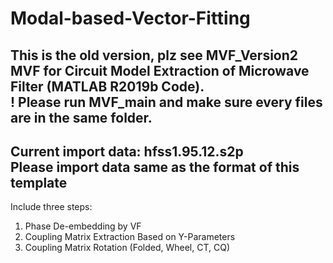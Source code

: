# Modal-based-Vector-Fitting
This is the old version, plz see MVF_Version2
MVF for Circuit Model Extraction of Microwave Filter (MATLAB R2019b Code).  
! Please run MVF_main and make sure every files are in the same folder.  
------------------------------------------------------  
Current import data: hfss1.95.12.s2p  
Please import data same as the format of this template  
------------------------------------------------------  
Include three steps: 
1. Phase De-embedding by VF
2. Coupling Matrix Extraction Based on Y-Parameters
3. Coupling Matrix Rotation (Folded, Wheel, CT, CQ)  
